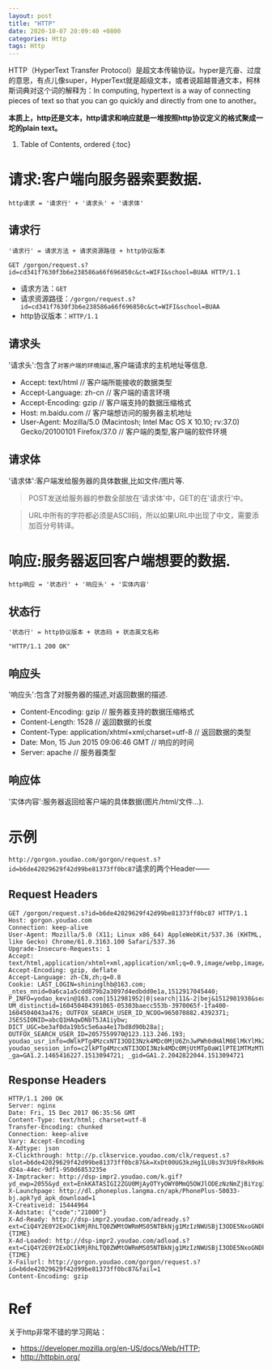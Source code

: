 ```yaml
---
layout: post
title: "HTTP"
date: 2020-10-07 20:09:40 +0800
categories: Http
tags: Http
---
```


HTTP（HyperText Transfer Protocol）是超文本传输协议。hyper是亢奋、过度的意思，有点儿像super，HyperText就是超级文本，或者说超越普通文本，柯林斯词典对这个词的解释为：In computing, hypertext is a way of connecting pieces of text so that you can go quickly and directly from one to another。

**本质上，http还是文本，http请求和响应就是一堆按照http协议定义的格式聚成一坨的plain text。**

1. Table of Contents, ordered
{:toc}

# 请求:客户端向服务器索要数据.
```
http请求 = '请求行' + '请求头' + '请求体'
```
## 请求行
`'请求行' = 请求方法 + 请求资源路径 + http协议版本`

```
GET /gorgon/request.s?id=cd341f7630f3b6e238586a66f696850c&ct=WIFI&school=BUAA HTTP/1.1
```
- 请求方法：`GET`
- 请求资源路径：`/gorgon/request.s?id=cd341f7630f3b6e238586a66f696850c&ct=WIFI&school=BUAA`
- http协议版本：`HTTP/1.1`

## 请求头
'请求头':包含了`对客户端的环境描述`,客户端请求的主机地址等信息.
- Accept: text/html // 客户端所能接收的数据类型
- Accept-Language: zh-cn // 客户端的语言环境
- Accept-Encoding: gzip // 客户端支持的数据压缩格式
- Host: m.baidu.com // 客户端想访问的服务器主机地址
- User-Agent: Mozilla/5.0 (Macintosh; Intel Mac OS X 10.10; rv:37.0) Gecko/20100101 Firefox/37.0 // 客户端的类型,客户端的软件环境

## 请求体
'请求体':客户端发给服务器的具体数据,比如文件/图片等.

> POST发送给服务器的参数全部放在'请求体'中，GET的在'请求行'中。

> URL中所有的字符都必须是ASCII码，所以如果URL中出现了中文，需要添加百分号转译。

# 响应:服务器返回客户端想要的数据.
```
http响应 = '状态行' + '响应头' + '实体内容'
```
## 状态行
`'状态行' = http协议版本 + 状态码 + 状态英文名称`
```
"HTTP/1.1 200 OK"
```

## 响应头
'响应头':包含了对服务器的描述,对返回数据的描述.
- Content-Encoding: gzip // 服务器支持的数据压缩格式
- Content-Length:  1528 // 返回数据的长度
- Content-Type:  application/xhtml+xml;charset=utf-8 // 返回数据的类型
- Date: Mon, 15 Jun 2015 09:06:46 GMT // 响应的时间
- Server: apache  // 服务器类型

## 响应体
'实体内容':服务器返回给客户端的具体数据(图片/html/文件...).

# 示例
`http://gorgon.youdao.com/gorgon/request.s?id=b6de42029629f42d99be81373ff0bc87`请求的两个Header——

## Request Headers
```
GET /gorgon/request.s?id=b6de42029629f42d99be81373ff0bc87 HTTP/1.1
Host: gorgon.youdao.com
Connection: keep-alive
User-Agent: Mozilla/5.0 (X11; Linux x86_64) AppleWebKit/537.36 (KHTML, like Gecko) Chrome/61.0.3163.100 Safari/537.36
Upgrade-Insecure-Requests: 1
Accept: text/html,application/xhtml+xml,application/xml;q=0.9,image/webp,image/apng,*/*;q=0.8
Accept-Encoding: gzip, deflate
Accept-Language: zh-CN,zh;q=0.8
Cookie: LAST_LOGIN=shininglhb@163.com; _ntes_nnid=0a6ca1a5cdd879b2a3097d4edbdd0e1a,1512917045440; P_INFO=yodao_kevin@163.com|1512981952|0|search|11&-2|bej&1512981938&search#bej&null#10#0#0|&0|search|yodao_kevin@163.com; UM_distinctid=160450404391065-05303baecc553b-3970065f-1fa400-1604504043a476; OUTFOX_SEARCH_USER_ID_NCOO=965070882.4392371; JSESSIONID=abcQ1HAqwDNbT5JA1iybw; DICT_UGC=be3af0da19b5c5e6aa4e17bd8d90b28a|; OUTFOX_SEARCH_USER_ID=2057559970@123.113.246.193; youdao_usr_info=dWlkPTg4MzcxNTI3ODI3Nzk4MDc0MjU6ZnJwPWh0dHAlM0ElMkYlMkZnb3Jnb24ueW91ZGFvLmNv_bSUyRmdvcmdvbiUyRnJlcXVlc3QucyUzRmlkJTNEY2QzNDFmNzYzMGYzYjZlMjM4NTg2YTY2ZjY5_Njg1MGM6c2NudD0xOmZ2dD0xNTEzMzE1MzgwNjk2OmZscD1odHRwJTNBJTJGJTJGd3d3LmVmLmNv_bS5jbiUyRm9ubGluZSUyRmxwJTJGY24lMkYyMDE3eXIlMkZtb2JpbGUlMkZoZzIwMTdfdHJhdmVs_LmFzcHglM0ZjdHIlM0RjbiUyNmxuZyUzRGNzJTI2cHRuJTNEeWRhbyUyNmV0YWclM0R5ZGFvLWNo_YWNpLXR1d2VuLUUxNDM5MjA=; youdao_session_info=c2lkPTg4MzcxNTI3ODI3Nzk4MDc0MjUtMTp0aW1lPTE1MTMzMTUzODA2OTY6cHY9MQ==; _ga=GA1.2.1465416227.1513094721; _gid=GA1.2.2042822044.1513094721
```
## Response Headers
```
HTTP/1.1 200 OK
Server: nginx
Date: Fri, 15 Dec 2017 06:35:56 GMT
Content-Type: text/html; charset=utf-8
Transfer-Encoding: chunked
Connection: keep-alive
Vary: Accept-Encoding
X-Adtype: json
X-Clickthrough: http://p.clkservice.youdao.com/clk/request.s?slot=b6de42029629f42d99be81373ff0bc87&k=XxDt00UG3kzHg1LU8s3V3U9f8xR0oHafTqkoCEOQyNTXxo%2BoRxcJpjjAgKuViCqvPU2GI1V3hMYjugRA0%2FY7i7E0W8X8tJLM8dhIJr39UWZOmfqzgQu7FvufNmUYadB7M%2B9CWJQckHPZgzQoxdREa4iThTmx6k6BHvXifp0q6oP4kdGO41x8VdoeN%2FHRTtgz7Jyv6lOkC7ThunabzbmCI2B4MnU0sUsEAfVsB5jmerpvl%2BXsdIzn1m5I8eZ1YBXUz9T5%2BZjkoZ1JC2ekjn0RFxe%2FrsfW5s2KeiV6eBhH4gRrQp%2F0vZEcNFUrXQAn%2BJT6QEZekIv7AJ3I7DSJmdBu7raBxtLPpzkONQSG48yZVsXv92ZohvCsijWkqhDGmj6bKQmFwrAh3WSHg1U2YKavcxq%2BZHWTKjL7ofT69T04Htr5wEKFRvpZLrzx4ZcBU1ndIoFk8HGl5UaKXykm9vQFDboPR1t%2BUPY4jQRtGY3IBWIJMYAP%2FDzOlf%2FDAmAepECGaSTaIlsuC1wp%2Fdp6zK50nn01RHMzBUkX7yIXUKpq2K66LcAaR0ZHC2rbZAtCmJ6ZYkmmz4%2FSt%2B0%2FmdVpCQ3ERwI942ZmMCmGMMTys%2FRX%2BEkVR8iHdR1gtdGvHXXZxurmMb%2Fz%2FHafSjfVQpTZszOIUluTHJC1qEKoZF9ab5pbivmeSLtzGiNJfB6ryg6iRZ2LUs7L6m%2Fpfghvz%2FBxgRq2voSRkZAsxTEn3Bovu0pf2S%2B6PlW2vPOfEW80K0Pzf1A3I3AJBoQOZO6tDrDQ%2FRmIQtfGj6hHFwmmOMCAq5WIKq%2FXxo%2BoRxcJpjjAgKuViCqv7uAg3j3xxF6bL0s9E%2BSRUNndnlEWL937VowxFIjx7Pk%3D&isrd=0&youdao_bid=8ca4ca18-d24a-44ec-9df1-950d6853235e
X-Imptracker: http://dsp-impr2.youdao.com/k.gif?yd_ewp=2055&yd_ext=EnkKATASIGI2ZGU0MjAyOTYyOWY0MmQ5OWJlODEzNzNmZjBiYzg3IlAI5NeuBxDw5P8BGPKzHiC1_RAoq98CMGQ4ZGUAcABFcAB4AIABAJgBAaIBC1RyYWRpdGlvbmFsugESeyJPUkRFUkVEX0lEIjoiMSJ94AGqAzACIiQ4Y2E0Y2ExOC1kMjRhLTQ0ZWMtOWRmMS05NTBkNjg1MzIzNWUobjAAOgBCAFIPMjIwLjE4MS4xMDIuMTgxag0xNTEzMzE5NzU2OTI4eACCAQCIAYcQkAGA6YvHhSyoAQGwAQG4AQHCAQMyMjTIAQHQAQLaAQDiAQDoARyAAmWKAgp0aDA4Mi05MDE2
X-Launchpage: http://dl.phoneplus.langma.cn/apk/PhonePlus-50033-bj.apk?yd_apk_download=1
X-Creativeid: 15444964
X-Adstate: {"code":"21000"}
X-Ad-Ready: http://dsp-impr2.youdao.com/adready.s?ext=CiQ4Y2E0Y2ExOC1kMjRhLTQ0ZWMtOWRmMS05NTBkNjg1MzIzNWUSBjI3ODE5NxoGNDk4MTYyIgc0MTkwODMyKggxNTQ0NDk2NDABOG5AAUoAUBxY4AFiAGogYjZkZTQyMDI5NjI5ZjQyZDk5YmU4MTM3M2ZmMGJjODdwAXoPMjIwLjE4MS4xMDIuMTgxgAEBiAEBkgEAmgEAogEAqgEAsgEAugEAwgEFT1RIRVLKAQDSAQDaASRjYzkzMGIxNC0wNzZhLTQ1NzMtYjcyZC00ZmRiMTAyMjVkNzXgAYXpi8eFLA%3D%3D&t={TIME}
X-Ad-Loaded: http://dsp-impr2.youdao.com/adload.s?ext=CiQ4Y2E0Y2ExOC1kMjRhLTQ0ZWMtOWRmMS05NTBkNjg1MzIzNWUSBjI3ODE5NxoGNDk4MTYyIgc0MTkwODMyKggxNTQ0NDk2NDABOG5AAUoAUBxY4AFiAGogYjZkZTQyMDI5NjI5ZjQyZDk5YmU4MTM3M2ZmMGJjODdwAXoPMjIwLjE4MS4xMDIuMTgxgAEBiAEBkgEAmgEAogEAqgEAsgEAugEAwgEFT1RIRVLKAQDSAQDaASRiMjA1NDNiZS1iNjlhLTQ2M2ItOGRlOC1lMDhmM2RjYzcyMWPgAYXpi8eFLA%3D%3D&t={TIME}
X-Failurl: http://gorgon.youdao.com/gorgon/request.s?id=b6de42029629f42d99be81373ff0bc87&fail=1
Content-Encoding: gzip
```

# Ref
关于http非常不错的学习网站：
- https://developer.mozilla.org/en-US/docs/Web/HTTP;
- http://httpbin.org/

